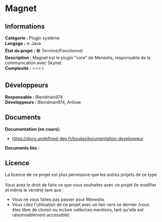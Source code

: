 # Magnet

## Informations

**Catégorie :** Plugin système  
**Langage :** ☕ Java  
**État du projet :** 🟢 Terminé/Fonctionnel  
**Description :** Magnet est le plugin "core" de Menestis, responsable de la communication avec Skynet.  
**Complexité :**  ⭐⭐⭐⭐

## Développeurs

**Responsable :** Blendman974  
**Développeurs :** Blendman974, Ariloxe  

## Documents

**Documentation (en cours):** 
- https://docs.undefined-dev.fr/books/documentation-developpeur

**Documents liés :**  

## Licence

La licence de ce projet est plus permissive que les autres projets de ce type :  
Vous avez le droit de faire ce que vous souhaitez avec ce projet (le modifier et même le vendre) tant que : 
- Vous ne vous faites pas passer pour Menestis
- Vous citez l'utilisation de ce projet avec un lien vers ce dernier (vous êtes libre de choisir ou inclure cette/ces mentions, tant qu'elle est raisonnablement accessible)

